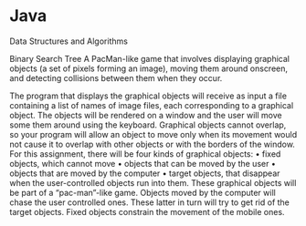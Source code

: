 # Java
Data Structures and Algorithms

Binary Search Tree
A PacMan-like game that involves displaying graphical objects (a set of pixels forming an image), moving them around onscreen, and detecting collisions between them when they occur.

The program that displays the graphical objects will receive as input a file containing a list of names of image files, each corresponding to a graphical object. The objects will be rendered on a window and the user will move some them around using the keyboard. Graphical objects cannot overlap, so your program will allow an object to move only when its movement would not cause it to overlap with other objects or with the borders of the window. For this assignment, there will be four kinds of graphical objects:
• fixed objects, which cannot move
• objects that can be moved by the user
• objects that are moved by the computer
• target objects, that disappear when the user-controlled objects run into them.
These graphical objects will be part of a “pac-man”-like game. Objects moved by the computer will chase the user controlled ones. These latter in turn will try to get rid of the target objects. Fixed objects constrain the movement of the mobile ones.

